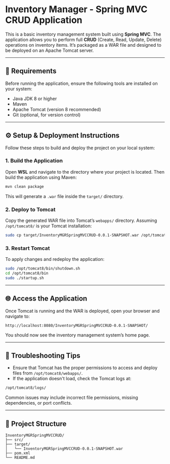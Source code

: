 # Inventory Manager - Spring MVC CRUD Application

This is a basic inventory management system built using **Spring MVC**. The application allows you to perform full **CRUD** (Create, Read, Update, Delete) operations on inventory items. It’s packaged as a WAR file and designed to be deployed on an Apache Tomcat server.

---

## 🧰 Requirements

Before running the application, ensure the following tools are installed on your system:

- Java JDK 8 or higher  
- Maven  
- Apache Tomcat (version 8 recommended)  
- Git (optional, for version control)

---

## ⚙️ Setup & Deployment Instructions

Follow these steps to build and deploy the project on your local system:

### 1. Build the Application

Open **WSL** and navigate to the directory where your project is located. Then build the application using Maven:

```bash
mvn clean package
```

This will generate a `.war` file inside the `target/` directory.

### 2. Deploy to Tomcat

Copy the generated WAR file into Tomcat’s `webapps/` directory. Assuming `/opt/tomcat8/` is your Tomcat installation:

```bash
sudo cp target/InventoryMGRSpringMVCCRUD-0.0.1-SNAPSHOT.war /opt/tomcat8/webapps/
```

### 3. Restart Tomcat

To apply changes and redeploy the application:

```bash
sudo /opt/tomcat8/bin/shutdown.sh
cd /opt/tomcat8/bin
sudo ./startup.sh
```

---

## 🌐 Access the Application

Once Tomcat is running and the WAR is deployed, open your browser and navigate to:

```
http://localhost:8080/InventoryMGRSpringMVCCRUD-0.0.1-SNAPSHOT/
```

You should now see the inventory management system’s home page.

---

## 🔧 Troubleshooting Tips

- Ensure that Tomcat has the proper permissions to access and deploy files from `/opt/tomcat8/webapps/`.
- If the application doesn't load, check the Tomcat logs at:

```bash
/opt/tomcat8/logs/
```

Common issues may include incorrect file permissions, missing dependencies, or port conflicts.

---

## 📁 Project Structure

```
InventoryMGRSpringMVCCRUD/
├── src/
├── target/
│   └── InventoryMGRSpringMVCCRUD-0.0.1-SNAPSHOT.war
├── pom.xml
└── README.md
```
